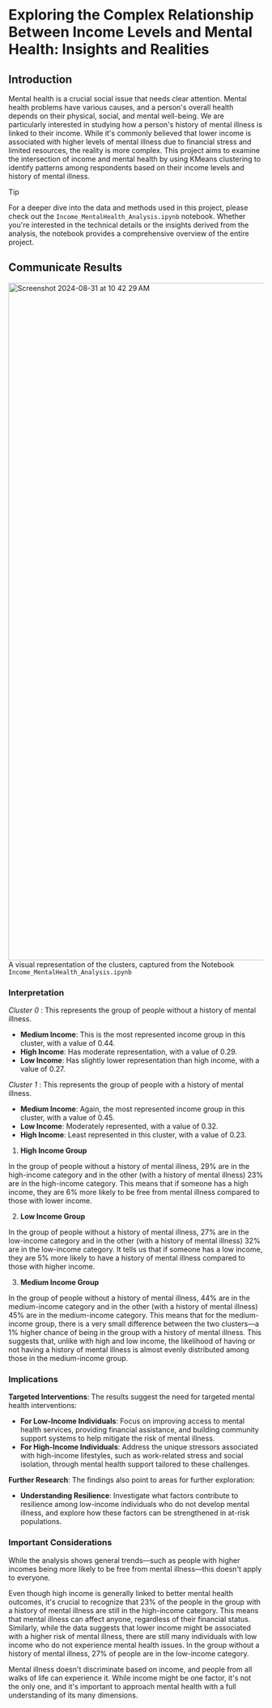 # Exploring the Complex Relationship Between Income Levels and Mental Health: Insights and Realities
## Introduction
Mental health is a crucial social issue that needs clear attention. Mental health problems have various causes, and a person's overall health depends on their physical, social, and mental well-being. We are particularly interested in studying how a person's history of mental illness is linked to their income. While it's commonly believed that lower income is associated with higher levels of mental illness due to financial stress and limited resources, the reality is more complex. This project aims to examine the intersection of income and mental health by using KMeans clustering to identify patterns among respondents based on their income levels and history of mental illness.

>[!TIP]
>For a deeper dive into the data and methods used in this project, please check out the <code>Income_MentalHealth_Analysis.ipynb</code> notebook. Whether you're interested in the technical details or the insights derived from the analysis, the notebook provides a comprehensive overview of the entire project.

## Communicate Results
<img width="1337" alt="Screenshot 2024-08-31 at 10 42 29 AM" src="https://github.com/user-attachments/assets/94315a6e-0b51-474b-9774-dc41b7d3e916">
A visual representation of the clusters, captured from the Notebook <code>Income_MentalHealth_Analysis.ipynb</code>

### Interpretation
*Cluster 0* : This represents the group of people without a history of mental illness.

- **Medium Income**: This is the most represented income group in this cluster, with a value of 0.44.
- **High Income**: Has moderate representation, with a value of 0.29.
- **Low Income**: Has slightly lower representation than high income, with a value of 0.27.

*Cluster 1* : This represents the group of people with a history of mental illness.

- **Medium Income**: Again, the most represented income group in this cluster, with a value of 0.45.
- **Low Income**: Moderately represented, with a value of 0.32.
- **High Income**: Least represented in this cluster, with a value of 0.23.

1. **High Income Group**

In the group of people without a history of mental illness, 29% are in the high-income category and in the other (with a history of mental illness) 23% are in the high-income category. This means that if someone has a high income, they are 6% more likely to be free from mental illness compared to those with lower income.

2. **Low Income Group**

In the group of people without a history of mental illness, 27% are in the low-income category and in the other (with a history of mental illness) 32% are in the low-income category. It tells us that if someone has a low income, they are 5% more likely to have a history of mental illness compared to those with higher income.

3. **Medium Income Group**

In the group of people without a history of mental illness, 44% are in the medium-income category and in the other (with a history of mental illness) 45% are in the medium-income category. This means that for the medium-income group, there is a very small difference between the two clusters—a 1% higher chance of being in the group with a history of mental illness. This suggests that, unlike with high and low income, the likelihood of having or not having a history of mental illness is almost evenly distributed among those in the medium-income group.

### Implications
**Targeted Interventions**: The results suggest the need for targeted mental health interventions:

- **For Low-Income Individuals**: Focus on improving access to mental health services, providing financial assistance, and building community support systems to help mitigate the risk of mental illness.
- **For High-Income Individuals**: Address the unique stressors associated with high-income lifestyles, such as work-related stress and social isolation, through mental health support tailored to these challenges.

**Further Research**: The findings also point to areas for further exploration:
- **Understanding Resilience**: Investigate what factors contribute to resilience among low-income individuals who do not develop mental illness, and explore how these factors can be strengthened in at-risk populations.

### Important Considerations
While the analysis shows general trends—such as people with higher incomes being more likely to be free from mental illness—this doesn't apply to everyone.

Even though high income is generally linked to better mental health outcomes, it's crucial to recognize that 23% of the people in the group with a history of mental illness are still in the high-income category. This means that mental illness can affect anyone, regardless of their financial status. Similarly, while the data suggests that lower income might be associated with a higher risk of mental illness, there are still many individuals with low income who do not experience mental health issues. In the group without a history of mental illness, 27% of people are in the low-income category.

Mental illness doesn't discriminate based on income, and people from all walks of life can experience it. While income might be one factor, it's not the only one, and it's important to approach mental health with a full understanding of its many dimensions.
